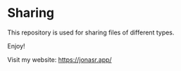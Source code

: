 # Sharing

This repository is used for sharing files of different types.

Enjoy!

Visit my website: https://jonasr.app/
